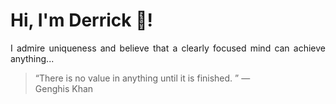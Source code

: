 # Hi, I'm Derrick 👋!
<p align="justify">I admire uniqueness and believe that a clearly focused mind can achieve anything...</p> 
<!-- #quote-start -->
<blockquote>&ldquo;There is no value in anything until it is finished. &rdquo; &mdash; <footer>Genghis Khan</footer></blockquote>
<!-- #quote-end -->
